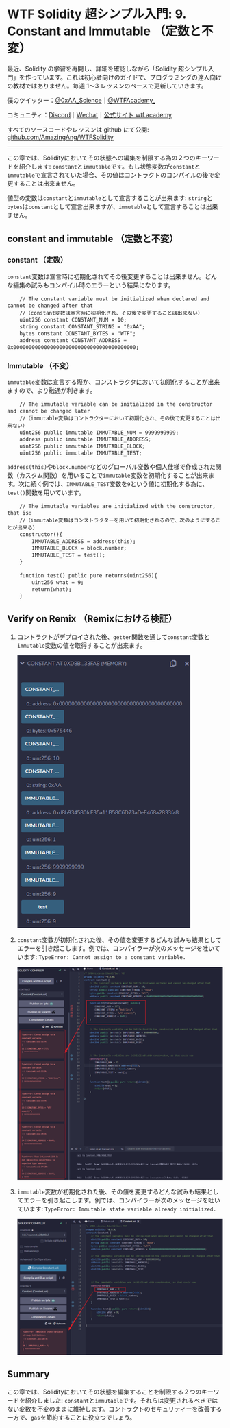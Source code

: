 # WTF Solidity 超シンプル入門: 9. Constant and Immutable （定数と不変）

最近、Solidity の学習を再開し、詳細を確認しながら「Solidity 超シンプル入門」を作っています。これは初心者向けのガイドで、プログラミングの達人向けの教材ではありません。毎週 1〜3 レッスンのペースで更新していきます。

僕のツイッター：[@0xAA_Science](https://twitter.com/0xAA_Science)｜[@WTFAcademy\_](https://twitter.com/WTFAcademy_)

コミュニティ：[Discord](https://discord.gg/5akcruXrsk)｜[Wechat](https://docs.google.com/forms/d/e/1FAIpQLSe4KGT8Sh6sJ7hedQRuIYirOoZK_85miz3dw7vA1-YjodgJ-A/viewform?usp=sf_link)｜[公式サイト wtf.academy](https://wtf.academy)

すべてのソースコードやレッスンは github にて公開: [github.com/AmazingAng/WTFSolidity](https://github.com/AmazingAng/WTFSolidity)

-----

この章では、Solidityにおいてその状態への編集を制限する為の２つのキーワードを紹介します: `constant`と`immutable`です。もし状態変数が`constant`と`immutable`で宣言されていた場合、その値はコントラクトのコンパイルの後で変更することは出来ません。

値型の変数は`constant`と`immutable`として宣言することが出来ます: `string`と`bytes`は`constant`として宣言出来ますが、`immutable`として宣言することは出来ません。

## constant and immutable （定数と不変）

### constant （定数）

`constant`変数は宣言時に初期化されてその後変更することは出来ません。どんな編集の試みもコンパイル時のエラーという結果になります。

``` solidity
    // The constant variable must be initialized when declared and cannot be changed after that
    //（constant変数は宣言時に初期化され、その後で変更することは出来ない）
    uint256 constant CONSTANT_NUM = 10;
    string constant CONSTANT_STRING = "0xAA";
    bytes constant CONSTANT_BYTES = "WTF";
    address constant CONSTANT_ADDRESS = 0x0000000000000000000000000000000000000000;
```

### Immutable （不変）

`immutable`変数は宣言する際か、コンストラクタにおいて初期化することが出来ますので、より融通が利きます。

``` solidity
    // The immutable variable can be initialized in the constructor and cannot be changed later
    //（immutable変数はコントラクターにおいて初期化され、その後で変更することは出来ない）
    uint256 public immutable IMMUTABLE_NUM = 9999999999;
    address public immutable IMMUTABLE_ADDRESS;
    uint256 public immutable IMMUTABLE_BLOCK;
    uint256 public immutable IMMUTABLE_TEST;
```

`address(this)`や`block.number`などのグローバル変数や個人仕様で作成された関数（カスタム関数）を用いることで`immutable`変数を初期化することが出来ます。次に続く例では、`IMMUTABLE_TEST`変数を`9`という値に初期化する為に、`test()`関数を用いています。

``` solidity
    // The immutable variables are initialized with the constructor, that is:
    //（immutable変数はコンストラクターを用いて初期化されるので、次のようにすることが出来る）
    constructor(){
        IMMUTABLE_ADDRESS = address(this);
        IMMUTABLE_BLOCK = block.number;
        IMMUTABLE_TEST = test();
    }

    function test() public pure returns(uint256){
        uint256 what = 9;
        return(what);
    }
```


## Verify on Remix （Remixにおける検証）

1. コントラクトがデプロイされた後、`getter`関数を通して`constant`変数と`immutable`変数の値を取得することが出来ます。 

   ![9-1.png](./img/9-1.png)   
   
2. `constant`変数が初期化された後、その値を変更するどんな試みも結果としてエラーを引き起こします。例では、コンパイラーが次のメッセージを吐いています: `TypeError: Cannot assign to a constant variable.`

   ![9-2.png](./img/9-2.png)   
   
3. `immutable`変数が初期化された後、その値を変更するどんな試みも結果としてエラーを引き起こします。例では、コンパイラーが次のメッセージを吐いています: `TypeError: Immutable state variable already initialized.`

   ![9-3.png](./img/9-3.png)

## Summary

この章では、Solidityにおいてその状態を編集することを制限する２つのキーワードを紹介しました: `constant`と`immutable`です。それらは変更されるべきではない変数を不変のままに維持します。コントラクトのセキュリティーを改善する一方で、`gas`を節約することに役立つでしょう。


